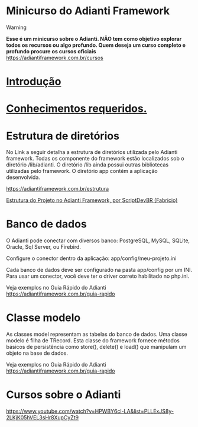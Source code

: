 # Minicurso do Adianti Framework

> [!WARNING]
> **Esse é um minicurso sobre o Adianti. NÃO tem como objetivo explorar todos os recursos ou algo profundo. Quem deseja um curso completo e profundo procure os cursos oficiais**
https://adiantiframework.com.br/cursos

# [Introdução](doc/introducao.md)
# [Conhecimentos requeridos.](doc/conhecimento_requerido.md)


# Estrutura de diretórios

No Link a seguir detalha a estrutura de diretórios utilizada pelo Adianti framework. Todas os componente do framework estão localizados sob o diretório /lib/adianti. O diretório /lib ainda possui outras bibliotecas utilizadas pelo framework. O diretório app contém a aplicação desenvolvida. 

https://adiantiframework.com.br/estrutura
 
[Estrutura do Projeto no Adianti Framework, por ScriptDevBR (Fabricio)](https://www.youtube.com/watch?v=1f3biISX4Ag)

# Banco de dados

O Adianti pode conectar com diversos banco:  PostgreSQL, MySQL, SQLite, Oracle, Sql Server, ou Firebird.

Configure o conector dentro da aplicação: app/config/meu-projeto.ini

Cada banco de dados deve ser configurado na pasta app/config por um INI. Para usar um conector, você deve ter o driver correto habilitado no php.ini.

Veja exemplos no Guia Rápido do Adianti
https://adiantiframework.com.br/guia-rapido

# Classe modelo
As classes model representam as tabelas do banco de dados. Uma classe modelo é filha de TRecord. Esta classe do framework fornece métodos básicos de persistência como store(), delete() e load() que manipulam um objeto na base de dados.

Veja exemplos no Guia Rápido do Adianti
https://adiantiframework.com.br/guia-rapido

# Cursos sobre o Adianti
https://www.youtube.com/watch?v=HPWBY6cl-LA&list=PLLExJS8y-2LKjK05hVEL3sHr8XupCyZt9
